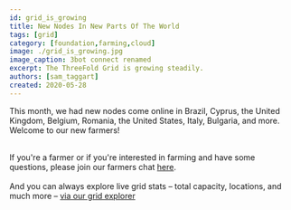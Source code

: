 ```yaml
---
id: grid_is_growing
title: New Nodes In New Parts Of The World
tags: [grid]
category: [foundation,farming,cloud]
image: ./grid_is_growing.jpg
image_caption: 3bot connect renamed
excerpt: The ThreeFold Grid is growing steadily.
authors: [sam_taggart]
created: 2020-05-28
---
```


This month, we had new nodes come online in Brazil, Cyprus, the United Kingdom, Belgium, Romania, the United States, Italy, Bulgaria, and more. Welcome to our new farmers!
<br/>
<br/>

If you're a farmer or if you're interested in farming and have some questions, please join our farmers chat [here](https://t.me/threefoldfarmers).
<br/>
<br/>
And you can always explore live grid stats – total capacity, locations, and much more – [via our grid explorer](https://explorer.threefold.io/)

